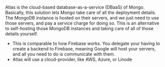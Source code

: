 
Atlas is the cloud-based database-as-a-service (DBaaS) of Mongo. Basically, this solution lets Mongo take care of all the deployment details. The MongoDB instance is hosted on their servers, and we just need to use those servers, and pay a service charge for doing so. This is an alternative to self-hosting those MongoDB instances and taking care of all of those details yourself.
- This is comparable to how Firebase works. You delegate your having to create a backend to Firebase, meaning Google will host your servers, and all you need to do is communicate with them.
- Atlas will use a cloud-provider, like AWS, Azure, or Linode
